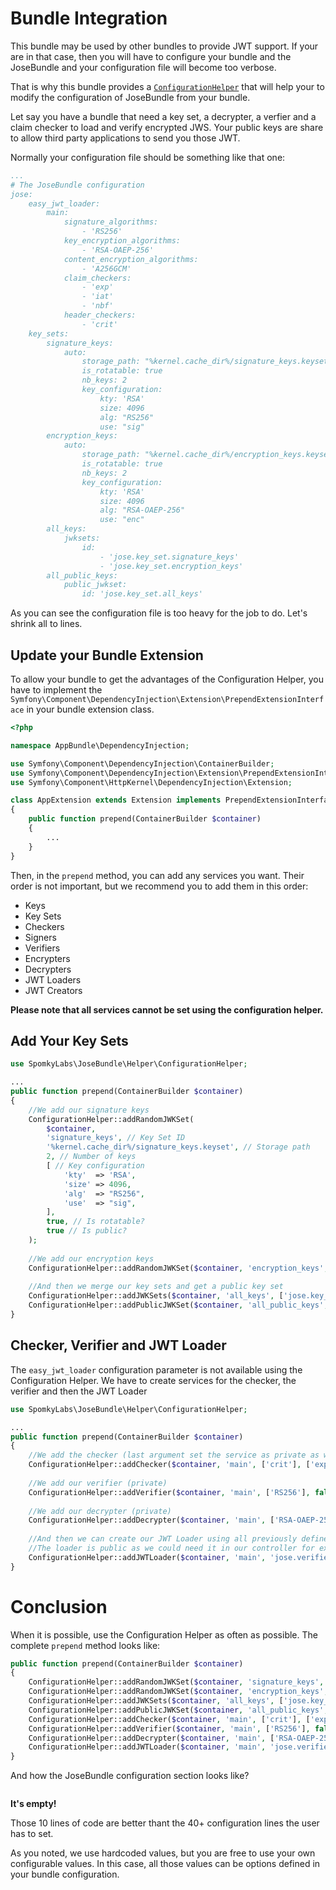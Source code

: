 # Bundle Integration

This bundle may be used by other bundles to provide JWT support.
If your are in that case, then you will have to configure your bundle and the JoseBundle and your configuration file will become too verbose.

That is why this bundle provides a [`ConfigurationHelper`](../../Helper/ConfigurationHelper.php) that will help your to modify the configuration of JoseBundle from your bundle.

Let say you have a bundle that need a key set, a decrypter, a verfier and a claim checker to load and verify encrypted JWS.
Your public keys are share to allow third party applications to send you those JWT.

Normally your configuration file should be something like that one:

```yml
...
# The JoseBundle configuration
jose:
    easy_jwt_loader:
        main:
            signature_algorithms:
                - 'RS256'
            key_encryption_algorithms:
                - 'RSA-OAEP-256'
            content_encryption_algorithms:
                - 'A256GCM'
            claim_checkers:
                - 'exp'
                - 'iat'
                - 'nbf'
            header_checkers:
                - 'crit'
    key_sets:
        signature_keys:
            auto:
                storage_path: "%kernel.cache_dir%/signature_keys.keyset"
                is_rotatable: true
                nb_keys: 2
                key_configuration:
                    kty: 'RSA'
                    size: 4096
                    alg: "RS256"
                    use: "sig"
        encryption_keys:
            auto:
                storage_path: "%kernel.cache_dir%/encryption_keys.keyset"
                is_rotatable: true
                nb_keys: 2
                key_configuration:
                    kty: 'RSA'
                    size: 4096
                    alg: "RSA-OAEP-256"
                    use: "enc"
        all_keys:
            jwksets:
                id:
                    - 'jose.key_set.signature_keys'
                    - 'jose.key_set.encryption_keys'
        all_public_keys:
            public_jwkset:
                id: 'jose.key_set.all_keys'
```

As you can see the configuration file is too heavy for the job to do.
Let's shrink all to lines.

## Update your Bundle Extension

To allow your bundle to get the advantages of the Configuration Helper, you have to implement the `Symfony\Component\DependencyInjection\Extension\PrependExtensionInterface` in your bundle extension class.

```php
<?php

namespace AppBundle\DependencyInjection;

use Symfony\Component\DependencyInjection\ContainerBuilder;
use Symfony\Component\DependencyInjection\Extension\PrependExtensionInterface;
use Symfony\Component\HttpKernel\DependencyInjection\Extension;

class AppExtension extends Extension implements PrependExtensionInterface
{
    public function prepend(ContainerBuilder $container)
    {
        ...
    }
}
```

Then, in the `prepend` method, you can add any services you want. Their order is not important, but we recommend you to add them in this order:
- Keys
- Key Sets
- Checkers
- Signers
- Verifiers
- Encrypters
- Decrypters
- JWT Loaders
- JWT Creators

**Please note that all services cannot be set using the configuration helper.**

## Add Your Key Sets

```php
use SpomkyLabs\JoseBundle\Helper\ConfigurationHelper;

...
public function prepend(ContainerBuilder $container)
{
    //We add our signature keys
    ConfigurationHelper::addRandomJWKSet(
        $container,
        'signature_keys', // Key Set ID
        '%kernel.cache_dir%/signature_keys.keyset', // Storage path
        2, // Number of keys
        [ // Key configuration
            'kty'  => 'RSA',
            'size' => 4096,
            'alg'  => "RS256",
            'use'  => "sig",
        ],
        true, // Is rotatable?
        true // Is public?
    );
    
    //We add our encryption keys
    ConfigurationHelper::addRandomJWKSet($container, 'encryption_keys', '%kernel.cache_dir%/encryption_keys.keyset', 2, ['kty'  => 'RSA', 'size' => 4096, 'alg'  => "RSA-OAEP-256", 'use'  => "enc"], true, true);
    
    //And then we merge our key sets and get a public key set
    ConfigurationHelper::addJWKSets($container, 'all_keys', ['jose.key_set.signature_keys', 'jose.key_set.encryption_keys']);
    ConfigurationHelper::addPublicJWKSet($container, 'all_public_keys', 'jose.key_set.all_keys');
}
```

## Checker, Verifier and JWT Loader

The `easy_jwt_loader` configuration parameter is not available using the Configuration Helper.
We have to create services for the checker, the verifier and then the JWT Loader

```php
use SpomkyLabs\JoseBundle\Helper\ConfigurationHelper;

...
public function prepend(ContainerBuilder $container)
{
    //We add the checker (last argument set the service as private as we should not use it directly).
    ConfigurationHelper::addChecker($container, 'main', ['crit'], ['exp', 'iat', 'nbf'], false);
    
    //We add our verifier (private)
    ConfigurationHelper::addVerifier($container, 'main', ['RS256'], false);
    
    //We add our decrypter (private)
    ConfigurationHelper::addDecrypter($container, 'main', ['RSA-OAEP-256'], ['A256GCM'], ['DEF'], false);
    
    //And then we can create our JWT Loader using all previously defined services.
    //The loader is public as we could need it in our controller for example
    ConfigurationHelper::addJWTLoader($container, 'main', 'jose.verifier.main', 'jose.checker.main', 'jose.decrypter.main');
}
```

# Conclusion

When it is possible, use the Configuration Helper as often as possible. The complete `prepend` method looks like:

```php
public function prepend(ContainerBuilder $container)
{
    ConfigurationHelper::addRandomJWKSet($container, 'signature_keys', '%kernel.cache_dir%/signature_keys.keyset', 2, ['kty'  => 'RSA', 'size' => 4096, 'alg'  => "RS256", 'use'  => "sig"], true, true);
    ConfigurationHelper::addRandomJWKSet($container, 'encryption_keys', '%kernel.cache_dir%/encryption_keys.keyset', 2, ['kty'  => 'RSA', 'size' => 4096, 'alg'  => "RSA-OAEP-256", 'use'  => "enc"], true, true);
    ConfigurationHelper::addJWKSets($container, 'all_keys', ['jose.key_set.signature_keys', 'jose.key_set.encryption_keys']);
    ConfigurationHelper::addPublicJWKSet($container, 'all_public_keys', 'jose.key_set.all_keys');
    ConfigurationHelper::addChecker($container, 'main', ['crit'], ['exp', 'iat', 'nbf'], false);
    ConfigurationHelper::addVerifier($container, 'main', ['RS256'], false);
    ConfigurationHelper::addDecrypter($container, 'main', ['RSA-OAEP-256'], ['A256GCM'], ['DEF'], false);
    ConfigurationHelper::addJWTLoader($container, 'main', 'jose.verifier.main', 'jose.checker.main', 'jose.decrypter.main');
}
```

And how the JoseBundle configuration section looks like?

```yml
```

**It's empty!**

Those 10 lines of code are better thant the 40+ configuration lines the user has to set.

As you noted, we use hardcoded values, but you are free to use your own configurable values. In this case, all those values can be options defined in your bundle configuration.
